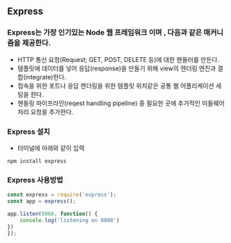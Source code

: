 ## Express
### Express는 가장 인기있는 Node 웹 프레임워크 이며 , 다음과 같은 매커니즘을 제공한다. 
- HTTP 통신 요청(Request; GET, POST, DELETE 등)에 대한 핸들러를 만든다.
- 템플릿에 데이터를 넣어 응답(response)을 만들기 위해 view의 렌더링 엔진과 결합(integrate)한다. 
- 접속을 위한 포트나 응답 렌더링을 위한 템플릿 위치같은 공통 웹 어플리케이션 세팅을 한다. 
- 핸들링 파이프라인(reqest handling pipeline) 중 필요한 곳에 추가적인 미들웨어 처리 요청을 추가한다.

### Express 설치

- 터미널에 아래와 같이 입력
```
npm install express
```

### Express 사용방법
```javascript
const express = require('express');
const app = express();

app.listen(8080, function() {
    console.log('listening on 8080')
})
});
```

